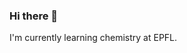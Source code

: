 ### Hi there 👋
I'm currently learning chemistry at EPFL. 

<!--
**Arthurhmy/Arthurhmy** is a ✨ _special_ ✨ repository because its `README.md` (this file) appears on your GitHub profile.

Here are some ideas to get you started:

- 🔭 I’m currently working on ...
- 🌱 I’m currently learning chemistry at EPFL
- 👯 I’m looking to collaborate on ...
- 🤔 I’m looking for help with ...
- 💬 Ask me about ...
- 📫 How to reach me: by mail at arthur.humery@epfl.ch
- 😄 Pronouns: ...
- ⚡ Fun fact: ...
-->
